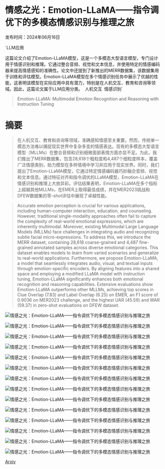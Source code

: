 # 情感之光：Emotion-LLaMA——指令调优下的多模态情感识别与推理之旅

发布时间：2024年06月16日

`LLM应用

这篇论文介绍了Emotion-LLaMA模型，这是一个多模态大型语言模型，专门设计用于情感识别和推理。它通过整合音频、视觉和文本信息，并使用特定的情感编码器来提高情感感知的准确性。论文中还提到了新推出的MERR数据集，该数据集用于训练和评估模型。Emotion-LLaMA模型在多个情感识别任务中展示了优越的性能，这表明该模型在实际应用中具有潜力，特别是在人机交互、教育和咨询等领域。因此，这篇论文属于LLM应用分类。` `人机交互` `情感识别`

> Emotion-LLaMA: Multimodal Emotion Recognition and Reasoning with Instruction Tuning

# 摘要

> 在人机交互、教育和咨询等领域，准确感知情感至关重要。然而，传统单一模态方法难以捕捉现实世界中复杂多变的情感表达。现有的多模态大型语言模型（MLLMs）在整合音频和识别细微面部表情方面亦显不足。为此，我们推出了MERR数据集，包含28,618个粗粒度和4,487个细粒度样本，覆盖广泛情感类别，助力模型在多样情境中学习并应用于现实世界。同时，我们提出了Emotion-LLaMA模型，它通过特定情感编码器巧妙融合音频、视觉和文本信息。通过特征对齐和指令调优的LLaMA模型，Emotion-LLaMA在情感识别和推理上大放异彩。评估结果表明，Emotion-LLaMA在多个指标上超越其他MLLMs，在EMER上取得最佳成绩，并在MER2023挑战和DFEW数据集的零-shot评估中展现了卓越性能。

> Accurate emotion perception is crucial for various applications, including human-computer interaction, education, and counseling. However, traditional single-modality approaches often fail to capture the complexity of real-world emotional expressions, which are inherently multimodal. Moreover, existing Multimodal Large Language Models (MLLMs) face challenges in integrating audio and recognizing subtle facial micro-expressions. To address this, we introduce the MERR dataset, containing 28,618 coarse-grained and 4,487 fine-grained annotated samples across diverse emotional categories. This dataset enables models to learn from varied scenarios and generalize to real-world applications. Furthermore, we propose Emotion-LLaMA, a model that seamlessly integrates audio, visual, and textual inputs through emotion-specific encoders. By aligning features into a shared space and employing a modified LLaMA model with instruction tuning, Emotion-LLaMA significantly enhances both emotional recognition and reasoning capabilities. Extensive evaluations show Emotion-LLaMA outperforms other MLLMs, achieving top scores in Clue Overlap (7.83) and Label Overlap (6.25) on EMER, an F1 score of 0.9036 on MER2023 challenge, and the highest UAR (45.59) and WAR (59.37) in zero-shot evaluations on DFEW dataset.

![情感之光：Emotion-LLaMA——指令调优下的多模态情感识别与推理之旅](../../../paper_images/2406.11161/x1.png)

![情感之光：Emotion-LLaMA——指令调优下的多模态情感识别与推理之旅](../../../paper_images/2406.11161/x2.png)

![情感之光：Emotion-LLaMA——指令调优下的多模态情感识别与推理之旅](../../../paper_images/2406.11161/x3.png)

![情感之光：Emotion-LLaMA——指令调优下的多模态情感识别与推理之旅](../../../paper_images/2406.11161/x4.png)

![情感之光：Emotion-LLaMA——指令调优下的多模态情感识别与推理之旅](../../../paper_images/2406.11161/x5.png)

![情感之光：Emotion-LLaMA——指令调优下的多模态情感识别与推理之旅](../../../paper_images/2406.11161/x6.png)

![情感之光：Emotion-LLaMA——指令调优下的多模态情感识别与推理之旅](../../../paper_images/2406.11161/x7.png)

![情感之光：Emotion-LLaMA——指令调优下的多模态情感识别与推理之旅](../../../paper_images/2406.11161/x8.png)

![情感之光：Emotion-LLaMA——指令调优下的多模态情感识别与推理之旅](../../../paper_images/2406.11161/x9.png)

![情感之光：Emotion-LLaMA——指令调优下的多模态情感识别与推理之旅](../../../paper_images/2406.11161/x10.png)

![情感之光：Emotion-LLaMA——指令调优下的多模态情感识别与推理之旅](../../../paper_images/2406.11161/x11.png)

![情感之光：Emotion-LLaMA——指令调优下的多模态情感识别与推理之旅](../../../paper_images/2406.11161/x14.png)

![情感之光：Emotion-LLaMA——指令调优下的多模态情感识别与推理之旅](../../../paper_images/2406.11161/x15.png)

![情感之光：Emotion-LLaMA——指令调优下的多模态情感识别与推理之旅](../../../paper_images/2406.11161/x16.png)

[Arxiv](https://arxiv.org/abs/2406.11161)
